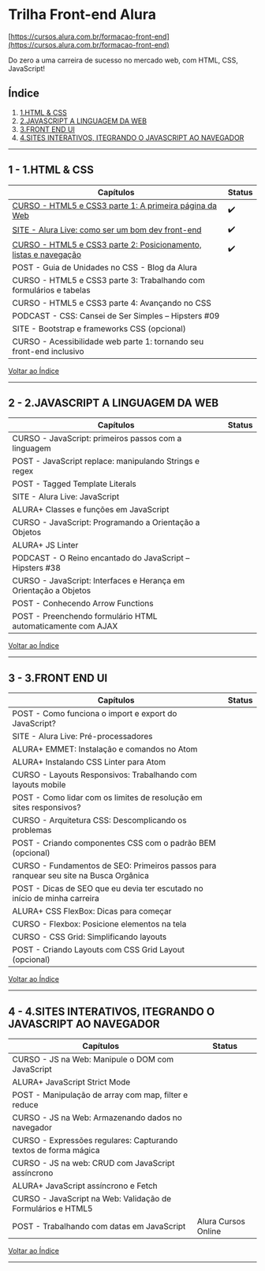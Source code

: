# Trilha Front-end Alura

[https://cursos.alura.com.br/formacao-front-end](https://cursos.alura.com.br/formacao-front-end)

Do zero a uma carreira de sucesso no mercado web, com HTML, CSS, JavaScript!

## <a name="indice">Índice</a>

1. [1.HTML & CSS](#parte1)
2. [2.JAVASCRIPT A LINGUAGEM DA WEB](#parte2)
3. [3.FRONT END UI](#parte3)
4. [4.SITES INTERATIVOS, ITEGRANDO O JAVASCRIPT AO NAVEGADOR](#parte4)

---

## <a name="parte1">1 - 1.HTML & CSS</a>

Capítulos                | Status
------------------------ | --------
[CURSO - HTML5 e CSS3 parte 1: A primeira página da Web](/CURSO-01-HTML5-e-CSS3-parte-1-A-primeira-pagina-da-Web) | :heavy_check_mark:
[SITE - Alura Live: como ser um bom dev front-end](https://www.facebook.com/AluraCursosOnline/videos/1509407892507116/) | :heavy_check_mark:
[CURSO - HTML5 e CSS3 parte 2: Posicionamento, listas e navegação](/Trilha-Alura-Front-end\CURSO-02-HTML5-e-CSS3-parte-2-Posicionamento-listas-e-navegacao) | :heavy_check_mark:
POST - Guia de Unidades no CSS - Blog da Alura | 
CURSO - HTML5 e CSS3 parte 3: Trabalhando com formulários e tabelas | 
CURSO - HTML5 e CSS3 parte 4: Avançando no CSS | 
PODCAST - CSS: Cansei de Ser Simples – Hipsters #09 | 
SITE - Bootstrap e frameworks CSS (opcional) | 
CURSO - Acessibilidade web parte 1: tornando seu front-end inclusivo | 

[Voltar ao Índice](#indice)

---

## <a name="parte2">2 - 2.JAVASCRIPT A LINGUAGEM DA WEB</a>

Capítulos                | Status
------------------------ | --------
CURSO - JavaScript: primeiros passos com a linguagem    |
POST - JavaScript replace: manipulando Strings e regex  |
POST - Tagged Template Literals |
SITE - Alura Live: JavaScript |
ALURA+ Classes e funções em JavaScript                           |
CURSO - JavaScript: Programando a Orientação a Objetos           |
ALURA+ JS Linter                                                 |
PODCAST - O Reino encantado do JavaScript – Hipsters #38         |
CURSO - JavaScript: Interfaces e Herança em Orientação a Objetos |
POST - Conhecendo Arrow Functions  |
POST - Preenchendo formulário HTML automaticamente com AJAX |

[Voltar ao Índice](#indice)

---

## <a name="parte3">3 - 3.FRONT END UI</a>

Capítulos                | Status
------------------------ | --------
POST - Como funciona o import e export do JavaScript? |  
SITE - Alura Live: Pré-processadores |  
ALURA+  EMMET: Instalação e comandos no Atom |  
ALURA+  Instalando CSS Linter para Atom |  
CURSO - Layouts Responsivos: Trabalhando com layouts mobile |  
POST - Como lidar com os limites de resolução em sites responsivos? |  
CURSO - Arquitetura CSS: Descomplicando os problemas |  
POST - Criando componentes CSS com o padrão BEM (opcional) |  
CURSO - Fundamentos de SEO: Primeiros passos para ranquear seu site na Busca Orgânica |  
POST - Dicas de SEO que eu devia ter escutado no início de minha carreira |  
ALURA+  CSS FlexBox: Dicas para começar |  
CURSO - Flexbox: Posicione elementos na tela |  
CURSO - CSS Grid: Simplificando layouts |  
POST - Criando Layouts com CSS Grid Layout (opcional) |  

[Voltar ao Índice](#indice)

---

## <a name="parte4">4 - 4.SITES INTERATIVOS, ITEGRANDO O JAVASCRIPT AO NAVEGADOR</a>

Capítulos                | Status
------------------------ | --------
CURSO - JS na Web: Manipule o DOM com JavaScript |  
ALURA+  JavaScript Strict Mode |  
POST - Manipulação de array com map, filter e reduce |  
CURSO - JS na Web: Armazenando dados no navegador |  
CURSO - Expressões regulares: Capturando textos de forma mágica |  
CURSO - JS na web: CRUD com JavaScript assíncrono |  
ALURA+ JavaScript assíncrono e Fetch |  
CURSO - JavaScript na Web: Validação de Formulários e HTML5 |  
POST - Trabalhando com datas em JavaScript | Alura Cursos Online |  

[Voltar ao Índice](#indice)

---